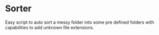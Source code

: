 # Sorter

Easy script to auto sort a messy folder into some pre defined folders with capabilities to add unknown file extensions.
